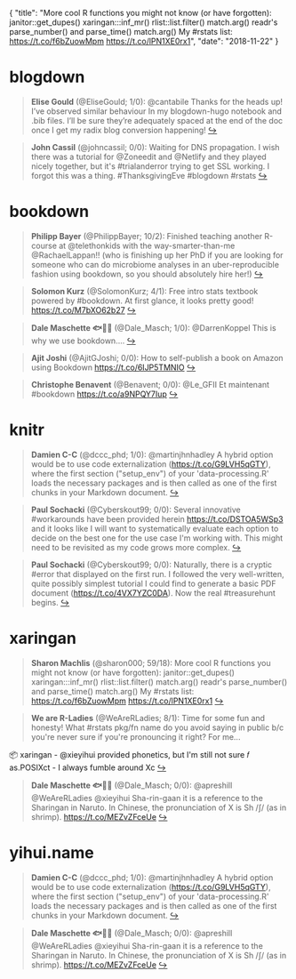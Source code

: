 {
  "title": "More cool R functions you might not know (or have forgotten): janitor::get_dupes() xaringan:::inf_mr() rlist::list.filter() match.arg() readr's parse_number() and parse_time() match.arg() My #rstats list: https://t.co/f6bZuowMpm https://t.co/lPN1XE0rx1",
  "date": "2018-11-22"
}

# blogdown

> **Elise Gould** (@EliseGould; 1/0): @cantabile Thanks for the heads up! I’ve observed similar behaviour In my blogdown-hugo notebook and .bib files. I’ll be sure they’re adequately spaced at the end of the doc once I get my radix blog conversion happening!  [&#8618;](https://twitter.com/xieyihui/status/1065179515935027201)

<!-- -->


> **John Cassil** (@johncassil; 0/0): Waiting for DNS propagation.  I wish there was a tutorial for @Zoneedit and @Netlify and they played nicely together, but it's #trialanderror trying to get SSL working.  I forgot this was a thing. #ThanksgivingEve #blogdown #rstats  [&#8618;](https://twitter.com/xieyihui/status/1065285689107980294)

<!-- -->


# bookdown

> **Philipp Bayer** (@PhilippBayer; 10/2): Finished teaching another R-course at @telethonkids with the way-smarter-than-me @RachaelLappan!! 
(who is finishing up her PhD if you are looking for someone who can do microbiome analyses in an uber-reproducible fashion using bookdown, so you should absolutely hire her!)  [&#8618;](https://twitter.com/xieyihui/status/1065165172069752832)

<!-- -->


> **Solomon Kurz** (@SolomonKurz; 4/1): Free intro stats textbook powered by #bookdown. At first glance, it looks pretty good! https://t.co/M7bXO62b27  [&#8618;](https://twitter.com/xieyihui/status/1065216818036555782)

<!-- -->


> **Dale Maschette 🐟🧗‍♂️** (@Dale_Masch; 1/0): @DarrenKoppel This is why we use bookdown....  [&#8618;](https://twitter.com/xieyihui/status/1065125083633438721)

<!-- -->


> **Ajit Joshi** (@AjitGJoshi; 0/0): How to self-publish a book on Amazon using Bookdown https://t.co/6IJP5TMNIO  [&#8618;](https://twitter.com/xieyihui/status/1065268629573382144)

<!-- -->


> **Christophe Benavent** (@Benavent; 0/0): @Le_GFII Et maintenant #bookdown https://t.co/a9NPQY7Iup  [&#8618;](https://twitter.com/xieyihui/status/1065192178559959040)

<!-- -->


# knitr

> **Damien C-C** (@dccc_phd; 1/0): @martinjhnhadley A hybrid option would be to use code externalization (https://t.co/G9LVH5qGTY), where the first section ("setup_env") of your 'data-processing.R' loads the necessary packages and is then called as one of the first chunks in your Markdown document.  [&#8618;](https://twitter.com/xieyihui/status/1065250831883268096)

<!-- -->


> **Paul Sochacki** (@Cyberskout99; 0/0): Several innovative #workarounds have been provided herein https://t.co/DSTOA5WSp3 and it looks like I will want to systematically evaluate each option to decide on the best one for the use case I'm working with.  This might need to be revisited as my code grows more complex.  [&#8618;](https://twitter.com/xieyihui/status/1065407124233048064)

<!-- -->


> **Paul Sochacki** (@Cyberskout99; 0/0): Naturally, there is a cryptic #error that displayed on the first run.  I followed the very well-written, quite possibly simplest tutorial I could find to generate a basic PDF document (https://t.co/4VX7YZC0DA).  Now the real #treasurehunt begins.  [&#8618;](https://twitter.com/xieyihui/status/1065404891017834496)

<!-- -->


# xaringan

> **Sharon Machlis** (@sharon000; 59/18): More cool R functions you might not know (or have forgotten):
  janitor::get_dupes()
  xaringan:::inf_mr()
  rlist::list.filter()
  match.arg() 
  readr's parse_number() and parse_time()
  match.arg()
My #rstats list: https://t.co/f6bZuowMpm https://t.co/lPN1XE0rx1  [&#8618;](https://twitter.com/xieyihui/status/1065285400632143872)

<!-- -->


> **We are R-Ladies** (@WeAreRLadies; 8/1): Time for some fun and honesty! What #rstats pkg/fn name do you avoid saying in public b/c you're never sure if you're pronouncing it right? For me...
>
📦 xaringan - @xieyihui provided phonetics, but I'm still not sure
𝑓  as.POSIXct - I always fumble around Xc  [&#8618;](https://twitter.com/xieyihui/status/1065365165598756865)

<!-- -->


> **Dale Maschette 🐟🧗‍♂️** (@Dale_Masch; 0/0): @apreshill @WeAreRLadies @xieyihui Sha-rin-gaan it is a reference to the Sharingan in Naruto. In Chinese, the pronunciation of X is Sh /ʃ/ (as in shrimp).  https://t.co/MEZvZFceUe  [&#8618;](https://twitter.com/xieyihui/status/1065372751370711045)

<!-- -->


# yihui.name

> **Damien C-C** (@dccc_phd; 1/0): @martinjhnhadley A hybrid option would be to use code externalization (https://t.co/G9LVH5qGTY), where the first section ("setup_env") of your 'data-processing.R' loads the necessary packages and is then called as one of the first chunks in your Markdown document.  [&#8618;](https://twitter.com/xieyihui/status/1065250831883268096)

<!-- -->


> **Dale Maschette 🐟🧗‍♂️** (@Dale_Masch; 0/0): @apreshill @WeAreRLadies @xieyihui Sha-rin-gaan it is a reference to the Sharingan in Naruto. In Chinese, the pronunciation of X is Sh /ʃ/ (as in shrimp).  https://t.co/MEZvZFceUe  [&#8618;](https://twitter.com/xieyihui/status/1065372751370711045)

<!-- -->


